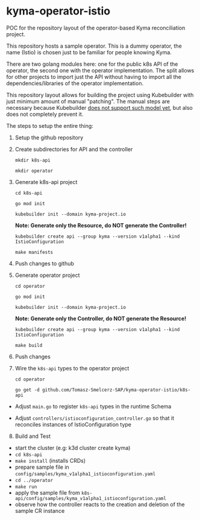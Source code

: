 # kyma-operator-istio

POC for the repository layout of the operator-based Kyma reconciliation project.

This repository hosts a sample operator. This is a dummy operator, the name (Istio) is chosen just to be familiar for people knowing Kyma.

There are two golang modules here: one for the public k8s API of the operator, the second one with the operator implementation.
The split allows for other projects to import just the API without having to import all the dependencies/libraries of the operator implementation.

This repository layout allows for building the project using Kubebuilder with just minimum amount of manual "patching".
The manual steps are necessary because Kubebuilder [does not support such model yet](https://github.com/kubernetes-sigs/kubebuilder/blob/master/docs/using_an_external_type.md), but also does not completely prevent it.


The steps to setup the entire thing:

1) Setup the github repository

2) Create subdirectories for API and the controller

    `mkdir k8s-api`
    
    `mkdir operator`

3) Generate k8s-api project

    `cd k8s-api`

    `go mod init`

    `kubebuilder init --domain kyma-project.io`
    
    **Note: Generate only the Resource, do NOT generate the Controller!**

   `kubebuilder create api --group kyma --version v1alpha1 --kind IstioConfiguration`

   `make manifests`

4) Push changes to github

5) Generate operator project

    `cd operator`

    `go mod init`

    `kubebuilder init --domain kyma-project.io`

    **Note: Generate only the Controller, do NOT generate the Resource!**

    `kubebuilder create api --group kyma --version v1alpha1 --kind IstioConfiguration`

    `make build`

6) Push changes

7) Wire the `k8s-api` types to the operator project

    `cd operator`

    `go get -d github.com/Tomasz-Smelcerz-SAP/kyma-operator-istio/k8s-api`

  - Adjust `main.go` to register `k8s-api` types in the runtime Schema

  - Adjust `controllers/istioconfiguration_controller.go` so that it reconciles instances of IstioConfiguration type

8) Build and Test

- start the cluster (e.g: k3d cluster create kyma)
- `cd k8s-api`
- `make install` (installs CRDs)
- prepare sample file in `config/samples/kyma_v1alpha1_istioconfiguration.yaml`
- `cd ../operator`
- `make run`
- apply the sample file from `k8s-api/config/samples/kyma_v1alpha1_istioconfiguration.yaml`
- observe how the controller reacts to the creation and deletion of the sample CR instance

